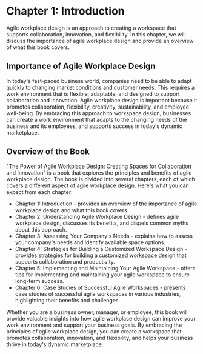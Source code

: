 Chapter 1: Introduction
=======================

Agile workplace design is an approach to creating a workspace that supports collaboration, innovation, and flexibility. In this chapter, we will discuss the importance of agile workplace design and provide an overview of what this book covers.

Importance of Agile Workplace Design
------------------------------------

In today's fast-paced business world, companies need to be able to adapt quickly to changing market conditions and customer needs. This requires a work environment that is flexible, adaptable, and designed to support collaboration and innovation. Agile workplace design is important because it promotes collaboration, flexibility, creativity, sustainability, and employee well-being. By embracing this approach to workspace design, businesses can create a work environment that adapts to the changing needs of the business and its employees, and supports success in today's dynamic marketplace.

Overview of the Book
--------------------

"The Power of Agile Workplace Design: Creating Spaces for Collaboration and Innovation" is a book that explores the principles and benefits of agile workplace design. The book is divided into several chapters, each of which covers a different aspect of agile workplace design. Here's what you can expect from each chapter:

* Chapter 1: Introduction - provides an overview of the importance of agile workplace design and what this book covers.
* Chapter 2: Understanding Agile Workplace Design - defines agile workplace design, discusses its benefits, and dispels common myths about this approach.
* Chapter 3: Assessing Your Company's Needs - explains how to assess your company's needs and identify available space options.
* Chapter 4: Strategies for Building a Customized Workspace Design - provides strategies for building a customized workspace design that supports collaboration and productivity.
* Chapter 5: Implementing and Maintaining Your Agile Workspace - offers tips for implementing and maintaining your agile workspace to ensure long-term success.
* Chapter 6: Case Studies of Successful Agile Workspaces - presents case studies of successful agile workspaces in various industries, highlighting their benefits and challenges.

Whether you are a business owner, manager, or employee, this book will provide valuable insights into how agile workplace design can improve your work environment and support your business goals. By embracing the principles of agile workplace design, you can create a workspace that promotes collaboration, innovation, and flexibility, and helps your business thrive in today's dynamic marketplace.
